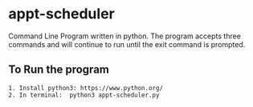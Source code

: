 # appt-scheduler

Command Line Program written in python. The program accepts three commands and will continue to run until the exit command is prompted.

## To Run the program
```
1. Install python3: https://www.python.org/ 
2. In terminal:  python3 appt-scheduler.py  
```
